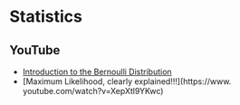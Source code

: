 # Statistics
## YouTube
* [Introduction to the Bernoulli Distribution](https://www.youtube.com/watch?v=bT1p5tJwn_0)
* [Maximum Likelihood, clearly explained!!!](https://www. youtube.com/watch?v=XepXtl9YKwc)
